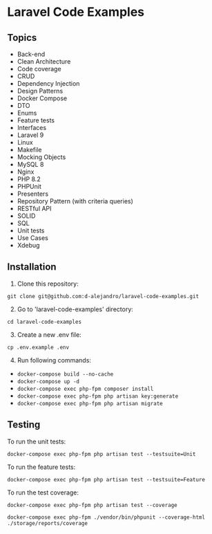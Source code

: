 # Laravel Code Examples

## Topics

- Back-end
- Clean Architecture
- Code coverage
- CRUD
- Dependency Injection
- Design Patterns
- Docker Compose
- DTO
- Enums
- Feature tests
- Interfaces
- Laravel 9
- Linux
- Makefile
- Mocking Objects
- MySQL 8
- Nginx
- PHP 8.2
- PHPUnit
- Presenters
- Repository Pattern (with criteria queries)
- RESTful API
- SOLID
- SQL
- Unit tests
- Use Cases
- Xdebug

## Installation

1. Clone this repository:
```
git clone git@github.com:d-alejandro/laravel-code-examples.git
```
2. Go to 'laravel-code-examples' directory:
```
cd laravel-code-examples
```
3. Create a new .env file:
```
cp .env.example .env
```
4. Run following commands:

- `docker-compose build --no-cache`
- `docker-compose up -d`
- `docker-compose exec php-fpm composer install`
- `docker-compose exec php-fpm php artisan key:generate`
- `docker-compose exec php-fpm php artisan migrate`

## Testing

To run the unit tests:
```
docker-compose exec php-fpm php artisan test --testsuite=Unit
```

To run the feature tests:
```
docker-compose exec php-fpm php artisan test --testsuite=Feature
```

To run the test coverage:
```
docker-compose exec php-fpm php artisan test --coverage
```
```
docker-compose exec php-fpm ./vendor/bin/phpunit --coverage-html ./storage/reports/coverage
```
